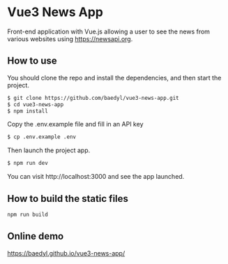 # Vue3 News App
Front-end application with Vue.js allowing a user to see the news from various websites using https://newsapi.org. 

## How to use
You should clone the repo and install the dependencies, and then start the project.

```bash
$ git clone https://github.com/baedyl/vue3-news-app.git
$ cd vue3-news-app
$ npm install
```

Copy the .env.example file and fill in an API key

```bash
$ cp .env.example .env
```

Then launch the project app.

```bash
$ npm run dev
```

You can visit http://localhost:3000 and see the app launched.

## How to build the static files

``` bash
npm run build
```

## Online demo

https://baedyl.github.io/vue3-news-app/
